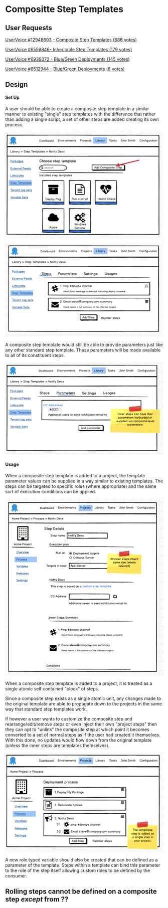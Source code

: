 # Compositte Step Templates #

## User Requests ##
[UserVoice #12948603 - Composite Step Templates (686 votes)](https://octopusdeploy.uservoice.com/forums/170787-general/suggestions/12948603-composite-step-templates)

[UserVoice #6559846- Inheritable Step Templates (179 votes)](https://octopusdeploy.uservoice.com/forums/170787-general/suggestions/6559846-inheritable-templates)

[UserVoice #6939372 - Blue/Green Deployments (145 votes)](https://octopusdeploy.uservoice.com/forums/170787-general/suggestions/6939372-make-the-blue-green-model-the-gold-standard-of-dep)

[UserVoice #6512944 - Blue/Green Deployments (6 votes)](https://octopusdeploy.uservoice.com/forums/170787-general/suggestions/6512944-what-happened-to-blue-green-deployment)

## Design ##
#### Set Up ####
A user should be able to create a composite step template in a similar manner to existing "single" step templates with the difference that rather than adding a single script, a set of other steps are added creating its own process.

![Add from Step Templates](add_from_steptemplates.png)

![Add Multiple Steps](add_multiplesteps.png)

A composite step template would still be able to provide parameters just like any other standard step template. These parameters will be made available to all of its constituent steps.

![Add Parameters](add_parameters.png)

#### Usage ####
When a composite step template is added to a project, the template parameter values can be supplied in a way similar to existing templates. The steps can be targeted to specific roles (where appropriate) and the same sort of execution conditions can be applied.

![Details](compositestep_details.png)

When a composite step template is added to a project, it is treated as a single atomic self contained "block" of steps.

Since a composite step exists as a single atomic unit, any changes made to the original template are able to propagate down to the projects in the same way that standard step templates work.

If however a user wants to customize the composite step and rearrange/edit/remove steps or even inject their own "project steps" then they can opt to "unlink" the composite step at which point it becomes converted to a set of normal steps as if the user had created it themselves. With this done, no updates would flow down from the original template (unless the inner steps are templates themselves).

![indivisible](compositestep_indivisible.png)

A new role typed variable should also be created that can be defined as a parameter of the template. Steps within a template can bind this parameter to the role of the step itself allowing custom roles to be defined by the consumer.

## Rolling steps cannot be defined on a composite step _except_ from  ??
